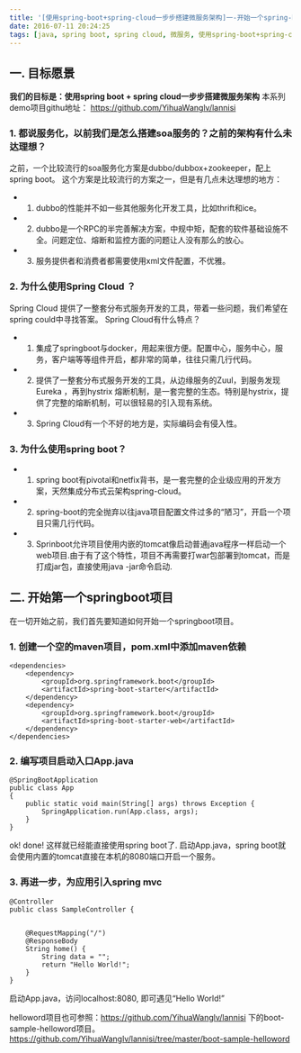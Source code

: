 ```yaml
---
title: '[使用spring-boot+spring-cloud一步步搭建微服务架构]一-开始一个spring-boot应用'
date: 2016-07-11 20:24:25
tags: [java, spring boot, spring cloud, 微服务, 使用spring-boot+spring-cloud一步步搭建微服务架构]
---
```


## 一. 目标愿景

**我们的目标是：使用spring  boot + spring cloud一步步搭建微服务架构**
本系列demo项目githu地址：
https://github.com/YihuaWanglv/lannisi

### 1. 都说服务化，以前我们是怎么搭建soa服务的？之前的架构有什么未达理想？

之前，一个比较流行的soa服务化方案是dubbo/dubbox+zookeeper，配上spring boot。
这个方案是比较流行的方案之一，但是有几点未达理想的地方：
- 1) dubbo的性能并不如一些其他服务化开发工具，比如thrift和ice。
- 2) dubbo是一个RPC的半完善解决方案，中规中矩，配套的软件基础设施不全。问题定位、熔断和监控方面的问题让人没有那么的放心。
- 3) 服务提供者和消费者都需要使用xml文件配置，不优雅。

### 2. 为什么使用Spring Cloud ？

Spring Cloud 提供了一整套分布式服务开发的工具，带着一些问题，我们希望在spring could中寻找答案。
Spring Cloud有什么特点？
- 1) 集成了springboot与docker，用起来很方便。配置中心，服务中心，服务，客户端等等组件开启，都非常的简单，往往只需几行代码。
- 2) 提供了一整套分布式服务开发的工具，从边缘服务的Zuul，到服务发现Eureka ，再到hystrix 熔断机制，是一套完整的生态。特别是hystrix，提供了完整的熔断机制，可以很轻易的引入现有系统。
- 3) Spring Cloud有一个不好的地方是，实际编码会有侵入性。

### 3. 为什么使用spring boot？

- 1) spring boot有pivotal和netfix背书，是一套完整的企业级应用的开发方案，天然集成分布式云架构spring-cloud。
- 2) spring-boot的完全抛弃以往java项目配置文件过多的“陋习”，开启一个项目只需几行代码。
- 3) Sprinboot允许项目使用内嵌的tomcat像启动普通java程序一样启动一个web项目.由于有了这个特性，项目不再需要打war包部署到tomcat，而是打成jar包，直接使用java -jar命令启动.


## 二. 开始第一个springboot项目
在一切开始之前，我们首先要知道如何开始一个springboot项目。

### 1. 创建一个空的maven项目，pom.xml中添加maven依赖
```
<dependencies>
    <dependency>
        <groupId>org.springframework.boot</groupId>
        <artifactId>spring-boot-starter</artifactId>
    </dependency>
    <dependency>
        <groupId>org.springframework.boot</groupId>
        <artifactId>spring-boot-starter-web</artifactId>
    </dependency>
</dependencies>
```

### 2. 编写项目启动入口App.java
```
@SpringBootApplication
public class App 
{
    public static void main(String[] args) throws Exception {
        SpringApplication.run(App.class, args);
    }
}
```

ok! done!
这样就已经能直接使用spring boot了.
启动App.java，spring boot就会使用内置的tomcat直接在本机的8080端口开启一个服务。

### 3. 再进一步，为应用引入spring mvc
```
@Controller
public class SampleController {

    
    @RequestMapping("/")
    @ResponseBody
    String home() {
        String data = "";
        return "Hello World!";
    }
}
```


启动App.java，访问localhost:8080, 即可遇见“Hello World!”

helloword项目也可参照：https://github.com/YihuaWanglv/lannisi 下的boot-sample-helloword项目。
https://github.com/YihuaWanglv/lannisi/tree/master/boot-sample-helloword
